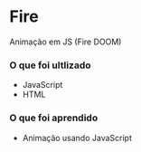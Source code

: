 # Fire

Animação em JS (Fire DOOM)

### O que foi ultlizado

- JavaScript
- HTML

### O que foi aprendido

- Animação usando JavaScript 
